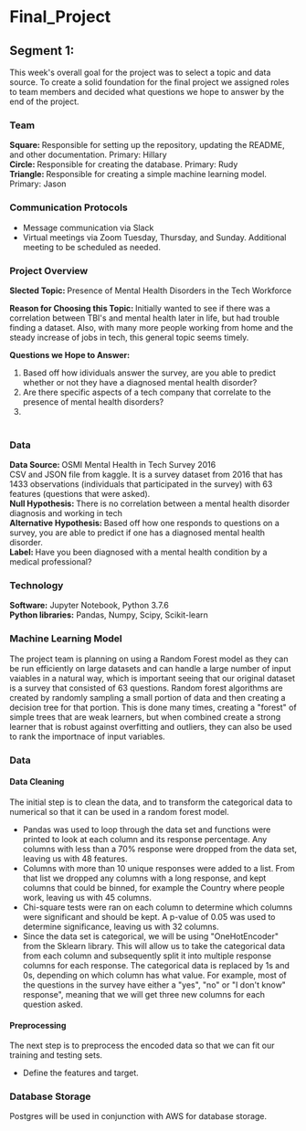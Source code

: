 # Final_Project

## Segment 1: <br>
This week's overall goal for the project was to select a topic and data source. To create a solid foundation for the final project we assigned roles to team members and decided what questions we hope to answer by the end of the project.

### Team

<strong>Square: </strong> Responsible for setting up the repository, updating the README, and other documentation. Primary: Hillary<br>
<strong>Circle: </strong> Responsible for creating the database. Primary: Rudy<br>
<strong>Triangle: </strong> Responsible for creating a simple machine learning model. Primary: Jason<br>

### Communication Protocols
- Message communication via Slack
- Virtual meetings via Zoom Tuesday, Thursday, and Sunday. Additional meeting to be scheduled as needed. 

### Project Overview

<strong> Slected Topic: </strong> Presence of Mental Health Disorders in the Tech Workforce <br>

<strong> Reason for Choosing this Topic: </strong> Initially wanted to see if there was a correlation between TBI's and mental health later in life, but had trouble finding a dataset. Also, with many more people working from home and the steady increase of jobs in tech, this general topic seems timely.<br>

<strong> Questions we Hope to Answer: </strong> 
1. Based off how idividuals answer the survey, are you able to predict whether or not they have a diagnosed mental health disorder?
2. Are there specific aspects of a tech company that correlate to the presence of mental health disorders?
3. <br><br>

### Data

<strong> Data Source: </strong>OSMI Mental Health in Tech Survey 2016 <br> 
CSV and JSON file from kaggle. It is a survey dataset from 2016 that has 1433 observations (individuals that participated in the survey) with 63 features (questions that were asked).<br> 
<strong> Null Hypothesis: </strong> There is no correlation between a mental health disorder diagnosis and working in tech <br>
<strong> Alternative Hypothesis: </strong> Based off how one responds to questions on a survey, you are able to predict if one has a diagnosed mental health disorder. <br> 
<strong> Label: </strong>Have you been diagnosed with a mental health condition by a medical professional? <br>

### Technology
<strong>Software:</strong> Jupyter Notebook, Python 3.7.6<br>
<strong>Python libraries:</strong> Pandas, Numpy, Scipy, Scikit-learn

### Machine Learning Model

The project team is planning on using a Random Forest model as they can be run efficiently on large datasets and can handle a large number of input vaiables in a natural way, which is important seeing that our original dataset is a survey that consisted of 63 questions. Random forest algorithms are created by randomly sampling a small portion of data and then creating a decision tree for that portion. This is done many times, creating a "forest" of simple trees that are weak learners, but when combined create a strong learner that is robust against overfitting and outliers, they can also be used to rank the importnace of input variables.<br>

### Data

#### Data Cleaning
The initial step is to clean the data, and to transform the categorical data to numerical so that it can be used in a random forest model. 
- Pandas was used to loop through the data set and functions were printed to look at each column and its response percentage. Any columns with less than a 70% response were dropped from the data set, leaving us with 48 features. 
- Columns with more than 10 unique responses were added to a list. From that list we dropped any columns with a long response, and kept columns that could be binned, for example the Country where people work, leaving us with 45 columns. 
- Chi-square tests were ran on each column to determine which columns were significant and should be kept. A p-value of 0.05 was used to determine significance, leaving us with 32 columns. 
- Since the data set is categorical, we will be using "OneHotEncoder" from the Sklearn library. This will allow us to take the categorical data from each column and subsequently split it into multiple response columns for each response. The categorical data is replaced by 1s and 0s, depending on which column has what value. For example, most of the questions in the survey have either a "yes", "no" or "I don't know" response", meaning that we will get three new columns for each question asked. 

#### Preprocessing
The next step is to preprocess the encoded data so that we can fit our training and testing sets. 
- Define the features and target. 

### Database Storage
Postgres will be used in conjunction with AWS for database storage. 